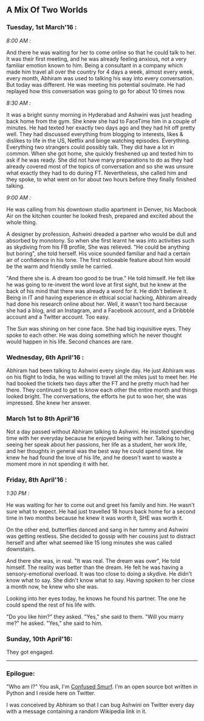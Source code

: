 ## A Mix Of Two Worlds

### Tuesday, 1st March'16 :

*8:00 AM :*

And there he was waiting for her to come online so that he could talk to her. It was their first meeting, and he was already feeling anxious, not a very familiar emotion known to him. Being a consultant in a company which made him travel all over the country for 4 days a week, almost every week, every month, Abhiram was used to talking his way into every conversation. But today was different. He was meeting his potential soulmate. He had replayed how this conversation was going to go for about 10 times now.

*8:30 AM :*

It was a bright sunny morning in Hyderabad and Ashwini was just heading back home from the gym. She knew she had to FaceTime him in a couple of minutes. He had texted her exactly two days ago and they had hit off pretty well. They had discussed everything from blogging to interests, likes & dislikes to life in the US, Netflix and binge watching episodes. Everything. Everything two strangers could possibly talk. They did have a lot in common.
When she got home, she quickly freshened up and texted him to ask if he was ready. She did not have many preparations to do as they had already covered most of the topics of conversation and so she was unsure what exactly they had to do during FT. Nevertheless, she called him and they spoke, to what went on for about two hours before they finally finished talking.

*9:00 AM :*

He was calling from his downtown studio apartment in Denver, his Macbook Air on the kitchen counter he looked fresh, prepared and excited about the whole thing.

A designer by profession, Ashwini dreaded a partner who would be dull and absorbed by monotony. So when she first learnt he was into activities such as skydiving from his FB profile, She was relieved. "He could be anything but boring", she told herself.
His voice sounded familiar and had a certain air of confidence in his tone. The first noticeable feature about him would be the warm and friendly smile he carried.

"And there she is. A dream too good to be true." He told himself. He felt like he was going to re-invent the word love at first sight, but he knew at the back of his mind that there was already a word for it. He didn't believe it. Being in IT and having experience in ethical social hacking, Abhiram already had done his research online about her. Well, it wasn't too hard because she had a blog, and an Instagram, and a Facebook account, and a Dribbble account and a Twitter account. Too easy.

The Sun was shining on her cone face. She had big inquisitive eyes. They spoke to each other. He was doing something which he never thought would happen in his life. Second chances are rare.


### Wednesday, 6th April'16 :

Abhiram had been talking to Ashwini every single day. He just Abhiram was on his flight to India, he was willing to travel all the miles just to meet her. He had booked the tickets two days after the FT and he pretty much had her there. They continued to get to know each other the entire month and things looked bright. The conversations, the efforts he put to woo her, she was impressed. She knew her answer.

### March 1st to 8th April'16

Not a day passed without Abhiram talking to Ashwini. He insisted spending time with her everyday because he enjoyed being with her. Talking to her, seeing her speak about her passions, her life as a student, her work life, and her thoughts in general was the best way he could spend time. He knew he had found the love of his life, and he doesn't want to waste a moment more in not spending it with her.

###  Friday, 8th April'16 :

*1:30 PM :*

He was waiting for her to come out and greet his family and him. He wasn't sure what to expect. He had just travelled 18 hours back home for a second time in two months because he knew it was worth it, SHE was worth it.

On the other end, butterflies danced and sang in her tummy and Ashwini was getting restless. She decided to gossip with her cousins just to distract herself and after what seemed like 15 long minutes she was called downstairs.

And there she was, in real. "It was real. The dream was over", He told himself. The reality was better than the dream. He felt he was having a sensory-emotional overload. It was too close to doing a skydive. He didn't know what to say. She didn't know what to say. Having spoken to her close a month now, he knew who she was.

Looking into her eyes today, he knows he found his partner. The one he could spend the rest of his life with.

"Do you like him?" they asked. "Yes," she said to them.
"Will you marry me?" he asked. "Yes," she said to him.

### Sunday, 10th April'16:

They got engaged.

***

### Epilogue: 

"Who am I?" You ask, I'm [Confused Smurf](https://twitter.com/confused_smurf). I'm an open source bot written in Python and I reside here on Twitter. 

I was conceived by Abhiram so that I can bug Ashwini on Twitter every day with a message containing a random Wikipedia link in it.

